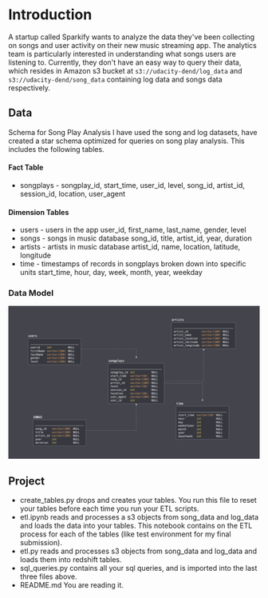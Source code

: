 # Introduction

A startup called Sparkify wants to analyze the data they've been collecting on songs and user activity on their new music streaming app. The analytics team is particularly interested in understanding what songs users are listening to. Currently, they don't have an easy way to query their data, which resides in Amazon s3 bucket at `s3://udacity-dend/log_data` and `s3://udacity-dend/song_data` containing log data and songs data respectively.

## Data 

Schema for Song Play Analysis
I have used the song and log datasets, have created a star schema optimized for queries on song play analysis. This includes the following tables.

#### Fact Table
* songplays - songplay_id, start_time, user_id, level, song_id, artist_id, session_id, location, user_agent

#### Dimension Tables
* users - users in the app
user_id, first_name, last_name, gender, level
* songs - songs in music database
song_id, title, artist_id, year, duration
* artists - artists in music database
artist_id, name, location, latitude, longitude
* time - timestamps of records in songplays broken down into specific units
start_time, hour, day, week, month, year, weekday

### Data Model

![Image](https://github.com/ZeadAlkhonein/Data-Modeling-with-Postgres/blob/master/modeling.png?raw=true)



## Project 

- create_tables.py drops and creates your tables. You run this file to reset your tables before each time you run your ETL scripts.
- etl.ipynb reads and processes a s3 objects from song_data and log_data and loads the data into your tables. This notebook contains  on the ETL process for each of the tables (like test environment for my final submission).
- etl.py reads and processes s3 objects from song_data and log_data and loads them into redshift tables.
- sql_queries.py contains all your sql queries, and is imported into the last three files above.
- README.md You are reading it.
